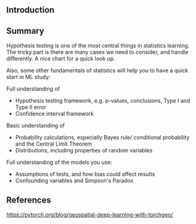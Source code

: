 ## Introduction





## Summary

Hypothesis testing is one of the most central things in statistics learning. The tricky part is there are many cases we need to consider, and handle differently. A nice chart for a quick look up.

Also, some other fundamentals of statistics will help you to have a quick start in ML study:

Full understanding of
- Hypothesis testing framework, e.g. p-values, conclusions, Type I and Type II error
- Confidence interval framework

Basic understanding of 
- Probability calculations, especially Bayes rule/ conditional probability and the Central Limit Theorem
- Distributions, including properties of random variables 

Full understanding of the models you use:
- Assumptions of tests, and how bias could affect results
- Confounding variables and Simpson's Paradox




## References



https://pytorch.org/blog/geospatial-deep-learning-with-torchgeo/

